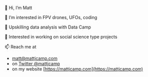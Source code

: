 👋 Hi, I’m Matt

👀 I’m interested in FPV drones, UFOs, coding

🌱 Upskilling data analysis with Data Camp

💞️ Interested in working on social science type projects

📫 Reach me at 
- matt@mattjcamp.com
- on [Twitter @mattjcamp](https://twitter.com/mattjcamp)
- on my website [https://mattjcamp.com](https://mattjcamp.com)

<!---
mattjcamp/mattjcamp is a ✨ special ✨ repository because its `README.md` (this file) appears on your GitHub profile.
You can click the Preview link to take a look at your changes.
--->
